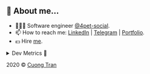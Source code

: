 ## 🦄 About me...

- 🧑🏻‍💻 Software engineer [@4pet-social](https://github.com/4pet-social).
- 📫 How to reach me: [LinkedIn](https://linkedin.com/in/103cuong) | [Telegram](https://t.me/cuong103) | [Portfolio](https://103cuong.github.io/).
- 💵 Hire [me](mailto:103cuong@gmail.com).

<details><summary>Dev Metrics 💅</summary>

<!--START_SECTION:waka-->
![Profile Views](http://img.shields.io/badge/Profile%20Views-51-blue)

![Lines of code](https://img.shields.io/badge/From%20Hello%20World%20I%27ve%20Written-17.6%20million%20lines%20of%20code-blue)

**🐱 My Github Data** 

> 🏆 2,289 Contributions in the Year 2020
 > 
> 📦 503.0 kB Used in Github's Storage 
 > 
> 💼 Opted to Hire
 > 
> 📜 155 Public Repositories
 > 
> 🔑 0 Private Repository 
 > 
**I'm a Night 🦉** 

```text
🌞 Morning    58 commits     ███░░░░░░░░░░░░░░░░░░░░░░   11.67% 
🌆 Daytime    154 commits    ███████░░░░░░░░░░░░░░░░░░   30.99% 
🌃 Evening    175 commits    ████████░░░░░░░░░░░░░░░░░   35.21% 
🌙 Night      110 commits    █████░░░░░░░░░░░░░░░░░░░░   22.13%

```
📅 **I'm Most Productive on Thursday** 

```text
Monday       58 commits     ███░░░░░░░░░░░░░░░░░░░░░░   11.67% 
Tuesday      76 commits     ███░░░░░░░░░░░░░░░░░░░░░░   15.29% 
Wednesday    40 commits     ██░░░░░░░░░░░░░░░░░░░░░░░   8.05% 
Thursday     108 commits    █████░░░░░░░░░░░░░░░░░░░░   21.73% 
Friday       65 commits     ███░░░░░░░░░░░░░░░░░░░░░░   13.08% 
Saturday     68 commits     ███░░░░░░░░░░░░░░░░░░░░░░   13.68% 
Sunday       82 commits     ████░░░░░░░░░░░░░░░░░░░░░   16.5%

```


📊 **This Week I Spent My Time On** 

```text
⌚︎ Time Zone: Asia/Ho_Chi_Minh

💬 Programming Languages: 
TypeScript               26 hrs 59 mins      ███████████████░░░░░░░░░░   62.09% 
Markdown                 5 hrs 20 mins       ███░░░░░░░░░░░░░░░░░░░░░░   12.29% 
JSON                     5 hrs 8 mins        ███░░░░░░░░░░░░░░░░░░░░░░   11.83% 
YAML                     3 hrs 50 mins       ██░░░░░░░░░░░░░░░░░░░░░░░   8.85% 
GraphQL                  34 mins             ░░░░░░░░░░░░░░░░░░░░░░░░░   1.31%

🔥 Editors: 
WebStorm                 32 hrs 28 mins      ██████████████████░░░░░░░   74.71% 
VS Code                  10 hrs 47 mins      ██████░░░░░░░░░░░░░░░░░░░   24.83% 
DataGrip                 7 mins              ░░░░░░░░░░░░░░░░░░░░░░░░░   0.3% 
Sublime Text             4 mins              ░░░░░░░░░░░░░░░░░░░░░░░░░   0.16%

```

**I Mostly Code in TypeScript** 

```text
TypeScript               44 repos            ███████████░░░░░░░░░░░░░░   44.44% 
JavaScript               25 repos            ██████░░░░░░░░░░░░░░░░░░░   25.25% 
Go                       18 repos            ████░░░░░░░░░░░░░░░░░░░░░   18.18% 
Shell                    3 repos             ░░░░░░░░░░░░░░░░░░░░░░░░░   3.03% 
Dart                     2 repos             ░░░░░░░░░░░░░░░░░░░░░░░░░   2.02%

```



<!--END_SECTION:waka-->
</details>

2020 © [Cuong Tran](https://github.com/103cuong)
